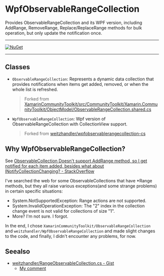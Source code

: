# WpfObservableRangeCollection

Provides ObservableRangeCollection and its WPF version, including AddRange, RemoveRange, Replace/ReplaceRange methods for bulk operation, but only update the notification once.

---

[![NuGet](https://buildstats.info/nuget/WpfObservableRangeCollection?includePreReleases=true)](https://www.nuget.org/packages/WpfObservableRangeCollection/)

---

## Classes
- `ObservableRangeCollection`: Represents a dynamic data collection that provides notifications when items get added, removed, or when the whole list is refreshed.
  > Forked from [XamarinCommunityToolkit/src/CommunityToolkit/Xamarin.CommunityToolkit/ObjectModel/ObservableRangeCollection.shared.cs](https://github.com/xamarin/XamarinCommunityToolkit/blob/main/src/CommunityToolkit/Xamarin.CommunityToolkit/ObjectModel/ObservableRangeCollection.shared.cs)

- `WpfObservableRangeCollection`: Wpf version of ObservableRangeCollection with CollectionView support.
  > Forked from [weitzhandler/wpfobservablerangecollection-cs](https://gist.github.com/weitzhandler/65ac9113e31d12e697cb58cd92601091#file-wpfobservablerangecollection-cs)

## Why WpfObservableRangeCollection?
See [ObservableCollection Doesn't support AddRange method, so I get notified for each item added, besides what about INotifyCollectionChanging? - StackOverflow](https://stackoverflow.com/q/670577/4380178)

I've searched the web for some ObservableCollections that have *Range methods, but they all raise various exceptions(and some strange problems) in certain specific situations:
- System.NotSupportedException: Range actions are not supported.
- System.InvalidOperationException: The "2" index in the collection change event is not valid for collections of size "1".
- More? I'm not sure. I forgot.

In the end, I chose `XamarinCommunityToolkit/ObservableRangeCollection` and `weitzhandler/WpfObservableRangeCollection` and made slight changes to the code, and finally, I didn't encounter any problems, for now.

## Seealso
- [weitzhandler/RangeObservableCollection.cs - Gist](https://gist.github.com/weitzhandler/65ac9113e31d12e697cb58cd92601091)
  - [My comment](https://gist.github.com/weitzhandler/65ac9113e31d12e697cb58cd92601091?permalink_comment_id=4634920#gistcomment-4634920)

